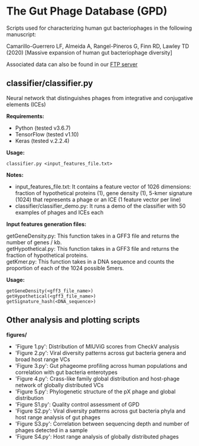 The Gut Phage Database (GPD)
============================

Scripts used for characterizing human gut bacteriophages in the following manuscript:

Camarillo-Guerrero LF, Almeida A, Rangel-Pineros G, Finn RD, Lawley TD (2020) [Massive expansion of human gut bacteriophage diversity]

Associated data can also be found in our [FTP server](http://ftp.ebi.ac.uk/pub/databases/metagenomics/genome_sets/gut_phage_database/)

## classifier/classifier.py

Neural network that distinguishes phages from integrative and conjugative elements (ICEs)

<b>Requirements:</b>

* Python (tested v3.6.7)
* TensorFlow (tested v1.10)
* Keras (tested v.2.2.4)

<b>Usage:</b> 
```
classifier.py <input_features_file.txt>
```

<b>Notes:</b>

* input_features_file.txt: It contains a feature vector of 1026 dimensions: fraction of hypothetical proteins (1), gene density (1), 5-kmer signature (1024) that represents a phage or an ICE (1 feature vector per line) <br />
* classifier/classifier_demo.py: It runs a demo of the classifier with 50 examples of phages and ICEs each <br />

<b>Input features generation files:</b>

getGeneDensity.py: This function takes in a GFF3 file and returns the number of genes / kb. <br />
getHypothetical.py: This function takes in a GFF3 file and returns the fraction of hypothetical proteins. <br />
getKmer.py: This function takes in a DNA sequence and counts the proportion of each of the 1024 possible 5mers. <br />

<b>Usage:</b> 
```
getGeneDensity(<gff3_file_name>)
getHypothetical(<gff3_file_name>)
getSignature_hash(<DNA_sequence>)
```

## Other analysis and plotting scripts

<b>figures/</b>
* 'Figure 1.py': Distribution of MIUViG scores from CheckV analysis
* 'Figure 2.py': Viral diversity patterns across gut bacteria genera and broad host range VCs
* 'Figure 3.py': Gut phageome profiling across human populations and correlation with gut bacteria enterotypes
* 'Figure 4.py': Crass-like family global distribution and host-phage network of globally distributed VCs
* 'Figure 5.py': Phylogenetic structure of the pX phage and global distribution
* 'Figure S1.py': Quality control assessment of GPD
* 'Figure S2.py': Viral diversity patterns across gut bacteria phyla and host range analysis of gut phages
* 'Figure S3.py': Correlation between sequencing depth and number of phages detected in a sample
* 'Figure S4.py': Host range analysis of globally distributed phages

